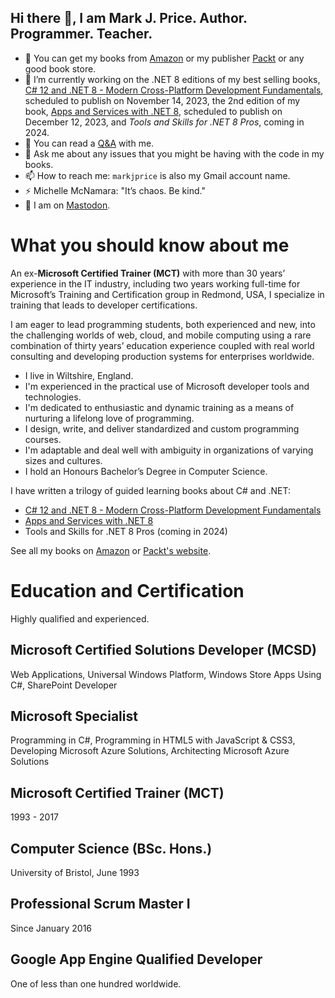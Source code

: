 ## Hi there 👋, I am Mark J. Price. Author. Programmer. Teacher.

- 📖 You can get my books from [Amazon](https://www.amazon.com/Mark-J-Price/e/B071DW3QGN/) or my publisher [Packt](https://subscription.packtpub.com/search?query=mark+j.+price) or any good book store.
- 🤔 I’m currently working on the .NET 8 editions of my best selling books, [C# 12 and .NET 8 - Modern Cross-Platform Development Fundamentals](https://github.com/markjprice/cs12dotnet8/blob/main/README.md), scheduled to publish on November 14, 2023, the 2nd edition of my book, [Apps and Services with .NET 8](https://github.com/markjprice/apps-services-net8/blob/main/README.md), scheduled to publish on December 12, 2023, and *Tools and Skills for .NET 8 Pros*, coming in 2024.
- 🌱 You can read a [Q&A](q-and-a.md) with me.
- 💬 Ask me about any issues that you might be having with the code in my books.
- 📫 How to reach me: `markjprice` is also my Gmail account name.
- ⚡ Michelle McNamara: "It’s chaos. Be kind."
- 🦣 I am on <a rel="me" href="https://tech.lgbt/@markjprice">Mastodon</a>.

# What you should know about me

An ex-**Microsoft Certified Trainer (MCT)** with more than 30 years’ experience in the IT industry, including two years working full-time for Microsoft’s Training and Certification group in Redmond, USA, I specialize in training that leads to developer certifications.

I am eager to lead programming students, both experienced and new, into the challenging worlds of web, cloud, and mobile computing using a rare combination of thirty years’ education experience coupled with real world consulting and developing production systems for enterprises worldwide.

- I live in Wiltshire, England.
- I'm experienced in the practical use of Microsoft developer tools and technologies.
- I'm dedicated to enthusiastic and dynamic training as a means of nurturing a lifelong love of programming.
- I design, write, and deliver standardized and custom programming courses.
- I'm adaptable and deal well with ambiguity in organizations of varying sizes and cultures.
- I hold an Honours Bachelor’s Degree in Computer Science.

I have written a trilogy of guided learning books about C# and .NET:
- [C# 12 and .NET 8 - Modern Cross-Platform Development Fundamentals](https://github.com/markjprice/cs12dotnet8/blob/main/README.md)
- [Apps and Services with .NET 8](https://github.com/markjprice/apps-services-net8/blob/main/README.md)
- Tools and Skills for .NET 8 Pros (coming in 2024)

See all my books on [Amazon](https://www.amazon.com/Mark-J-Price/e/B071DW3QGN/) or 
[Packt's website](https://subscription.packtpub.com/search?query=mark+j.+price).

# Education and Certification

Highly qualified and experienced.

## Microsoft Certified Solutions Developer (MCSD)
Web Applications, Universal Windows Platform, Windows Store Apps Using C#, SharePoint Developer

## Microsoft Specialist
Programming in C#, Programming in HTML5 with JavaScript & CSS3, Developing Microsoft Azure Solutions, Architecting Microsoft Azure Solutions

## Microsoft Certified Trainer (MCT)
1993 - 2017

## Computer Science (BSc. Hons.)
University of Bristol, June 1993

## Professional Scrum Master I
Since January 2016

## Google App Engine Qualified Developer
One of less than one hundred worldwide.

